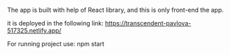 The app is built with help of React library, and this is only front-end the app.

it is deployed in the following link:
https://transcendent-pavlova-517325.netlify.app/

For running project use: npm start

